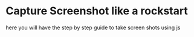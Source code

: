 # Capture Screenshot like a rockstart
 here you will have the step by step guide to take screen shots using js
